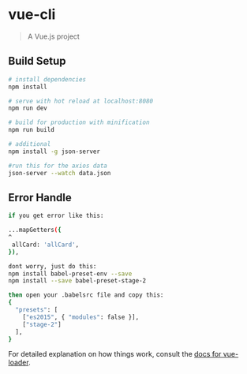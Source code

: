 # vue-cli

> A Vue.js project

## Build Setup

``` bash
# install dependencies
npm install

# serve with hot reload at localhost:8080
npm run dev

# build for production with minification
npm run build

# additional
npm install -g json-server

#run this for the axios data
json-server --watch data.json
```

## Error Handle
``` bash
if you get error like this:

...mapGetters({
^
 allCard: 'allCard',
}),

dont worry, just do this:
npm install babel-preset-env --save
npm install --save babel-preset-stage-2

then open your .babelsrc file and copy this:
{
  "presets": [
    ["es2015", { "modules": false }],
    ["stage-2"]
  ], 
}
```

For detailed explanation on how things work, consult the [docs for vue-loader](http://vuejs.github.io/vue-loader).
